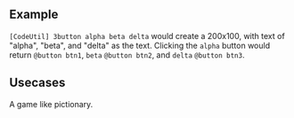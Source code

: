 ## Example
`[CodeUtil] 3button alpha beta delta` would create a 200x100, with text of "alpha", "beta", and "delta" as the text.
Clicking the `alpha` button would return `@button btn1`, `beta` `@button btn2`, and `delta` `@button btn3`.
## Usecases
A game like pictionary. 
